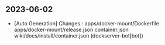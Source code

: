 
## 2023-06-02
 * [Auto Generation] Changes : apps/docker-mount/Dockerfile apps/docker-mount/release.json container.json wiki/docs/install/container.json (dockserver-bot[bot])
